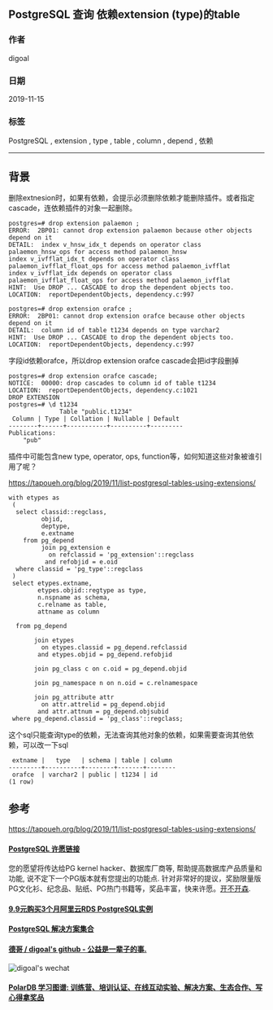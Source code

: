 ## PostgreSQL 查询 依赖extension (type)的table   
                                                                                             
### 作者                                                    
digoal                                                                                             
                                                                                             
### 日期                                                                                             
2019-11-15                                                                                         
                                                                                             
### 标签                                                                                             
PostgreSQL , extension , type , table , column , depend , 依赖      
                                                                                             
----                                                                                             
                                                                                             
## 背景     
删除extnesion时，如果有依赖，会提示必须删除依赖才能删除插件。或者指定cascade，连依赖插件的对象一起删除。  
  
```  
postgres=# drop extension palaemon ;  
ERROR:  2BP01: cannot drop extension palaemon because other objects depend on it  
DETAIL:  index v_hnsw_idx_t depends on operator class palaemon_hnsw_ops for access method palaemon_hnsw  
index v_ivfflat_idx_t depends on operator class palaemon_ivfflat_float_ops for access method palaemon_ivfflat  
index v_ivfflat_idx depends on operator class palaemon_ivfflat_float_ops for access method palaemon_ivfflat  
HINT:  Use DROP ... CASCADE to drop the dependent objects too.  
LOCATION:  reportDependentObjects, dependency.c:997  
  
postgres=# drop extension orafce ;  
ERROR:  2BP01: cannot drop extension orafce because other objects depend on it  
DETAIL:  column id of table t1234 depends on type varchar2  
HINT:  Use DROP ... CASCADE to drop the dependent objects too.  
LOCATION:  reportDependentObjects, dependency.c:997  
```  
  
字段id依赖orafce，所以drop extension orafce cascade会把id字段删掉  
  
```  
postgres=# drop extension orafce cascade;  
NOTICE:  00000: drop cascades to column id of table t1234  
LOCATION:  reportDependentObjects, dependency.c:1021  
DROP EXTENSION  
postgres=# \d t1234  
              Table "public.t1234"  
 Column | Type | Collation | Nullable | Default   
--------+------+-----------+----------+---------  
Publications:  
    "pub"  
```  
  
插件中可能包含new type, operator, ops, function等，如何知道这些对象被谁引用了呢？  
  
https://tapoueh.org/blog/2019/11/list-postgresql-tables-using-extensions/  
  
  
```     
with etypes as  
 (  
  select classid::regclass,  
         objid,  
         deptype,  
         e.extname  
    from pg_depend  
         join pg_extension e  
           on refclassid = 'pg_extension'::regclass  
          and refobjid = e.oid  
  where classid = 'pg_type'::regclass  
 )  
 select etypes.extname,  
        etypes.objid::regtype as type,  
        n.nspname as schema,  
        c.relname as table,  
        attname as column  
  
  from pg_depend  
    
       join etypes  
         on etypes.classid = pg_depend.refclassid  
        and etypes.objid = pg_depend.refobjid  
          
       join pg_class c on c.oid = pg_depend.objid  
         
       join pg_namespace n on n.oid = c.relnamespace  
         
       join pg_attribute attr  
         on attr.attrelid = pg_depend.objid  
        and attr.attnum = pg_depend.objsubid  
 where pg_depend.classid = 'pg_class'::regclass;        
```  
  
这个sql只能查询type的依赖，无法查询其他对象的依赖，如果需要查询其他依赖，可以改一下sql  
  
```  
 extname |   type   | schema | table | column   
---------+----------+--------+-------+--------  
 orafce  | varchar2 | public | t1234 | id  
(1 row)  
```  
    
## 参考  
https://tapoueh.org/blog/2019/11/list-postgresql-tables-using-extensions/  
    
  
  
  
  
  
  
  
  
  
  
  
  
  
  
  
  
  
  
  
  
  
  
  
  
  
  
  
  
  
  
  
  
  
  
  
  
  
  
  
  
  
  
  
  
  
  
  
  
  
  
  
  
  
  
  
#### [PostgreSQL 许愿链接](https://github.com/digoal/blog/issues/76 "269ac3d1c492e938c0191101c7238216")
您的愿望将传达给PG kernel hacker、数据库厂商等, 帮助提高数据库产品质量和功能, 说不定下一个PG版本就有您提出的功能点. 针对非常好的提议，奖励限量版PG文化衫、纪念品、贴纸、PG热门书籍等，奖品丰富，快来许愿。[开不开森](https://github.com/digoal/blog/issues/76 "269ac3d1c492e938c0191101c7238216").  
  
  
#### [9.9元购买3个月阿里云RDS PostgreSQL实例](https://www.aliyun.com/database/postgresqlactivity "57258f76c37864c6e6d23383d05714ea")
  
  
#### [PostgreSQL 解决方案集合](https://yq.aliyun.com/topic/118 "40cff096e9ed7122c512b35d8561d9c8")
  
  
#### [德哥 / digoal's github - 公益是一辈子的事.](https://github.com/digoal/blog/blob/master/README.md "22709685feb7cab07d30f30387f0a9ae")
  
  
![digoal's wechat](../pic/digoal_weixin.jpg "f7ad92eeba24523fd47a6e1a0e691b59")
  
  
#### [PolarDB 学习图谱: 训练营、培训认证、在线互动实验、解决方案、生态合作、写心得拿奖品](https://www.aliyun.com/database/openpolardb/activity "8642f60e04ed0c814bf9cb9677976bd4")
  
